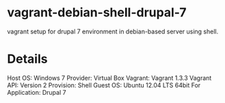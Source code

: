 vagrant-debian-shell-drupal-7
=============================

vagrant setup for drupal 7 environment in debian-based server using shell.

Details
============================
Host OS: Windows 7
Provider: Virtual Box
Vagrant: Vagrant 1.3.3
Vagrant API: Version 2
Provision: Shell
Guest OS: Ubuntu 12.04 LTS 64bit
For Application: Drupal 7
